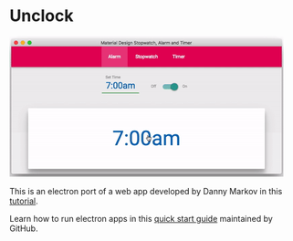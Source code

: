 # Unclock

![Unclock Demo Gif](https://github.com/ezralopez/unclock-electron/raw/master/assets/demo.gif "Unclock Demo")

This is an electron port of a web app developed by Danny Markov in this [tutorial](http://tutorialzine.com/2015/04/material-design-stopwatch-alarm-and-timer/).

Learn how to run electron apps in this [quick start guide](http://electron.atom.io/docs/tutorial/quick-start#electron) maintained by GitHub.
